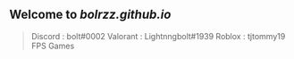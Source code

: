 ## Welcome to *bolrzz.github.io*

> Discord : bolt#0002
> Valorant : Lightnngbolt#1939
> Roblox : tjtommy19
> FPS Games
> 
